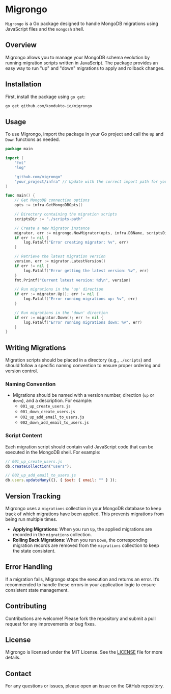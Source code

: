 # Migrongo

`Migrongo` is a Go package designed to handle MongoDB migrations using JavaScript files and the `mongosh` shell.

## Overview

Migrongo allows you to manage your MongoDB schema evolution by running migration scripts written in JavaScript. The package provides an easy way to run "up" and "down" migrations to apply and rollback changes.

## Installation

First, install the package using `go get`:

```bash
go get github.com/kondukto-io/migrongo
```

## Usage

To use Migrongo, import the package in your Go project and call the `Up` and `Down` functions as needed.

```go
package main

import (
	"fmt"
	"log"

	"github.com/migrongo"
	"your_project/infra" // Update with the correct import path for your infra package
)

func main() {
	// Get MongoDB connection options
	opts := infra.GetMongoDBOpts()

	// Directory containing the migration scripts
	scriptsDir := "./scripts-path"

	// Create a new Migrator instance
	migrator, err := migrongo.NewMigrator(opts, infra.DBName, scriptsDir)
	if err != nil {
		log.Fatalf("Error creating migrator: %v", err)
	}

	// Retrieve the latest migration version
	version, err := migrator.LatestVersion()
	if err != nil {
		log.Fatalf("Error getting the latest version: %v", err)
	}
	fmt.Printf("Current latest version: %d\n", version)

	// Run migrations in the 'up' direction
	if err := migrator.Up(); err != nil {
		log.Fatalf("Error running migrations up: %v", err)
	}

	// Run migrations in the 'down' direction
	if err := migrator.Down(); err != nil {
		log.Fatalf("Error running migrations down: %v", err)
	}
}
```

## Writing Migrations

Migration scripts should be placed in a directory (e.g., `./scripts`) and should follow a specific naming convention to ensure proper ordering and version control.

### Naming Convention

- Migrations should be named with a version number, direction (`up` or `down`), and a description. For example:
    - `001_up_create_users.js`
    - `001_down_create_users.js`
    - `002_up_add_email_to_users.js`
    - `002_down_add_email_to_users.js`

### Script Content

Each migration script should contain valid JavaScript code that can be executed in the MongoDB shell. For example:

```javascript
// 001_up_create_users.js
db.createCollection("users");

// 002_up_add_email_to_users.js
db.users.updateMany({}, { $set: { email: "" } });
```

## Version Tracking

Migrongo uses a `migrations` collection in your MongoDB database to keep track of which migrations have been applied. This prevents migrations from being run multiple times.

- **Applying Migrations**: When you run `Up`, the applied migrations are recorded in the `migrations` collection.
- **Rolling Back Migrations**: When you run `Down`, the corresponding migration records are removed from the `migrations` collection to keep the state consistent.

## Error Handling

If a migration fails, Migrongo stops the execution and returns an error. It’s recommended to handle these errors in your application logic to ensure consistent state management.

## Contributing

Contributions are welcome! Please fork the repository and submit a pull request for any improvements or bug fixes.

## License

Migrongo is licensed under the MIT License. See the [LICENSE](LICENSE) file for more details.

## Contact

For any questions or issues, please open an issue on the GitHub repository.
